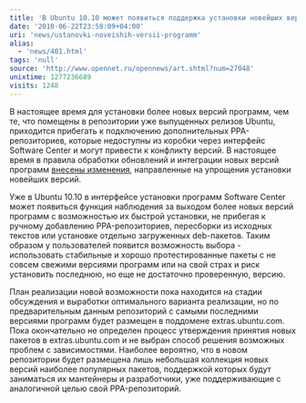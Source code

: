 ```yaml
---
title: 'В Ubuntu 10.10 может появиться поддержка установки новейших версий программ '
date: '2010-06-22T23:58:09+04:00'
uri: 'news/ustanovki-noveishih-versii-programm'
alias: 
  - 'news/401.html'
tags: 'null'
source: 'http://www.opennet.ru/opennews/art.shtml?num=27048'
unixtime: 1277236689
visits: 1248
---
```

В настоящее время для установки более новых версий программ, чем те, что помещены в репозитории уже выпущенных релизов Ubuntu, приходится прибегать к подключению дополнительных PPA-репозиториев, которые недоступны из коробки через интерфейс Software Center и могут привести к конфликту версий. В настоящее время в правила обработки обновлений и интеграции новых версий программ [внесены изменения](https://wiki.ubuntu.com/PostReleaseApps/Implementation), направленные на упрощения установки новейших версий.

Уже в Ubuntu 10.10 в интерфейсе установки программ Software Center может появиться функция наблюдения за выходом более новых версий программ с возможностью их быстрой установки,  не прибегая к ручному добавлению PPA-репозиториев, пересборки из исходных текстов или установке отдельно загруженных deb-пакетов. Таким образом у пользователей появится возможность выбора - использовать стабильные и хорошо протестированные пакеты с не совсем свежими версиями программ или на свой страх и риск установить последнюю, но еще не достаточно проверенную, версию.

План реализации новой возможности пока находится на стадии обсуждения и выработки оптимального варианта реализации, но по предварительным данным репозиторий с самыми последними версиями программ будет размещен в поддомене extras.ubuntu.com. Пока окончательно не определен процесс утверждения принятия новых пакетов в extras.ubuntu.com и не выбран способ решения возможных проблем с зависимостями. Наиболее вероятно, что в новом репозитории будет размещена лишь небольшая коллекция новых версий наиболее популярных пакетов, поддержкой которых будут заниматься их мантейнеры и разработчики, уже поддерживающие с аналогичной целью свой PPA-репозиторий.
